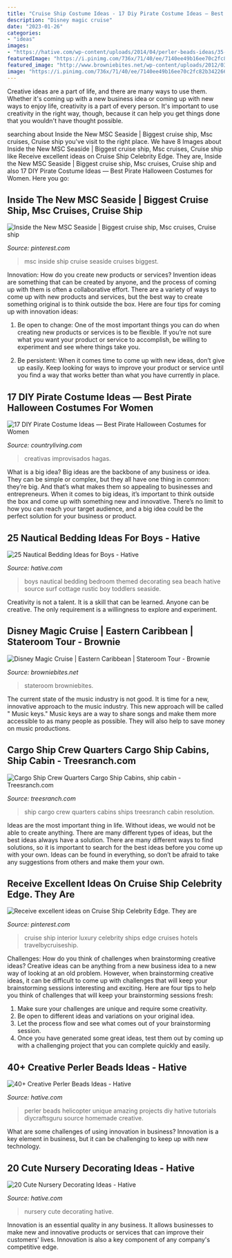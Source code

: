 ```yaml
---
title: "Cruise Ship Costume Ideas - 17 Diy Pirate Costume Ideas — Best Pirate Halloween Costumes For Women"
description: "Disney magic cruise"
date: "2023-01-26"
categories:
- "ideas"
images:
- "https://hative.com/wp-content/uploads/2014/04/perler-beads-ideas/35-homemade-helicopter.jpg"
featuredImage: "https://i.pinimg.com/736x/71/40/ee/7140ee49b16ee70c2fc82b3422660776.jpg"
featured_image: "http://www.browniebites.net/wp-content/uploads/2012/03/disney-magic-stateroom-photos-3.jpg"
image: "https://i.pinimg.com/736x/71/40/ee/7140ee49b16ee70c2fc82b3422660776.jpg"
---
```



Creative ideas are a part of life, and there are many ways to use them. Whether it's coming up with a new business idea or coming up with new ways to enjoy life, creativity is a part of every person. It's important to use creativity in the right way, though, because it can help you get things done that you wouldn't have thought possible.

	

		
searching about Inside the New MSC Seaside | Biggest cruise ship, Msc cruises, Cruise ship you've visit to the right place. We have 8 Images about Inside the New MSC Seaside | Biggest cruise ship, Msc cruises, Cruise ship like Receive excellent ideas on Cruise Ship Celebrity Edge. They are, Inside the New MSC Seaside | Biggest cruise ship, Msc cruises, Cruise ship and also 17 DIY Pirate Costume Ideas — Best Pirate Halloween Costumes for Women. Here you go:
		
    
## Inside The New MSC Seaside | Biggest Cruise Ship, Msc Cruises, Cruise Ship

<img loading=lazy src="https://i.pinimg.com/736x/71/40/ee/7140ee49b16ee70c2fc82b3422660776.jpg" onerror="this.onerror=null;this.src='https://tse3.mm.bing.net/th?id=OIP.RBQXI36glzMzXklI3m9BPAHaE8&amp;pid=15.1';" alt="Inside the New MSC Seaside | Biggest cruise ship, Msc cruises, Cruise ship">

_Source: pinterest.com_

>msc inside ship cruise seaside cruises biggest. 

	

Innovation: How do you create new products or services?
Invention ideas are something that can be created by anyone, and the process of coming up with them is often a collaborative effort. There are a variety of ways to come up with new products and services, but the best way to create something original is to think outside the box. Here are four tips for coming up with innovation ideas:
1. Be open to change: One of the most important things you can do when creating new products or services is to be flexible. If you’re not sure what you want your product or service to accomplish, be willing to experiment and see where things take you.

2. Be persistent: When it comes time to come up with new ideas, don’t give up easily. Keep looking for ways to improve your product or service until you find a way that works better than what you have currently in place.

    
## 17 DIY Pirate Costume Ideas — Best Pirate Halloween Costumes For Women

<img loading=lazy src="https://hips.hearstapps.com/hmg-prod.s3.amazonaws.com/images/striped-shirt-pirate-costume-1565289648.jpg?crop=1xw:0.9993337774816788xh;center,top&amp;resize=480:*" onerror="this.onerror=null;this.src='https://tse3.mm.bing.net/th?id=OIP.imhWpdGINjcPJTAOUbEOJwHaLH&amp;pid=15.1';" alt="17 DIY Pirate Costume Ideas — Best Pirate Halloween Costumes for Women">

_Source: countryliving.com_

>creativas improvisados hagas. 

	

What is a big idea?
Big ideas are the backbone of any business or idea. They can be simple or complex, but they all have one thing in common: they’re big. And that’s what makes them so appealing to businesses and entrepreneurs. When it comes to big ideas, it’s important to think outside the box and come up with something new and innovative. There’s no limit to how you can reach your target audience, and a big idea could be the perfect solution for your business or product.

    
## 25 Nautical Bedding Ideas For Boys - Hative

<img loading=lazy src="https://hative.com/wp-content/uploads/2014/10/nautical-bedding-ideas/11-nautical-bedding-ideas-for-boys.jpg" onerror="this.onerror=null;this.src='https://tse2.mm.bing.net/th?id=OIP.ayFmTou8Oi48Mi3qIfw1sQHaJ3&amp;pid=15.1';" alt="25 Nautical Bedding Ideas for Boys - Hative">

_Source: hative.com_

>boys nautical bedding bedroom themed decorating sea beach hative source surf cottage rustic boy toddlers seaside. 

	

Creativity is not a talent. It is a skill that can be learned. Anyone can be creative. The only requirement is a willingness to explore and experiment.

    
## Disney Magic Cruise | Eastern Caribbean | Stateroom Tour - Brownie

<img loading=lazy src="http://www.browniebites.net/wp-content/uploads/2012/03/disney-magic-stateroom-photos-3.jpg" onerror="this.onerror=null;this.src='https://tse4.mm.bing.net/th?id=OIP.xKDNA2QOqILtV66bqPLTaQHaE7&amp;pid=15.1';" alt="Disney Magic Cruise | Eastern Caribbean | Stateroom Tour - Brownie">

_Source: browniebites.net_

>stateroom browniebites. 

	

The current state of the music industry is not good. It is time for a new, innovative approach to the music industry. This new approach will be called " Music keys." Music keys are a way to share songs and make them more accessible to as many people as possible. They will also help to save money on music productions.

    
## Cargo Ship Crew Quarters Cargo Ship Cabins, Ship Cabin - Treesranch.com

<img loading=lazy src="http://www.treesranch.com/dimension/800x480/upload/2016/11/29/cargo-ship-crew-quarters-cargo-ship-cabins-lrg-6434731f12361904.jpg" onerror="this.onerror=null;this.src='https://tse1.mm.bing.net/th?id=OIP.RjzPNElVlsIP_TBb3U_s9wHaEc&amp;pid=15.1';" alt="Cargo Ship Crew Quarters Cargo Ship Cabins, ship cabin - Treesranch.com">

_Source: treesranch.com_

>ship cargo crew quarters cabins ships treesranch cabin resolution. 

	

Ideas are the most important thing in life. Without ideas, we would not be able to create anything. There are many different types of ideas, but the best ideas always have a solution. There are many different ways to find solutions, so it is important to search for the best ideas before you come up with your own. Ideas can be found in everything, so don’t be afraid to take any suggestions from others and make them your own.

    
## Receive Excellent Ideas On Cruise Ship Celebrity Edge. They Are

<img loading=lazy src="https://i.pinimg.com/736x/d9/9a/b9/d99ab9c12c3b6953b55678dd315c20ef.jpg" onerror="this.onerror=null;this.src='https://tse2.mm.bing.net/th?id=OIP.BPeCeeCK3NiMFAm8pnMq1gHaKX&amp;pid=15.1';" alt="Receive excellent ideas on Cruise Ship Celebrity Edge. They are">

_Source: pinterest.com_

>cruise ship interior luxury celebrity ships edge cruises hotels travelbycruiseship. 

	

Challenges: How do you think of challenges when brainstorming creative ideas?
Creative ideas can be anything from a new business idea to a new way of looking at an old problem. However, when brainstorming creative ideas, it can be difficult to come up with challenges that will keep your brainstorming sessions interesting and exciting. Here are four tips to help you think of challenges that will keep your brainstorming sessions fresh: 
1) Make sure your challenges are unique and require some creativity.
2) Be open to different ideas and variations on your original idea.
3) Let the process flow and see what comes out of your brainstorming session.
4) Once you have generated some great ideas, test them out by coming up with a challenging project that you can complete quickly and easily.

    
## 40+ Creative Perler Beads Ideas - Hative

<img loading=lazy src="https://hative.com/wp-content/uploads/2014/04/perler-beads-ideas/35-homemade-helicopter.jpg" onerror="this.onerror=null;this.src='https://tse3.mm.bing.net/th?id=OIP.5iX56gRnguWhwgs0anGFAQHaEp&amp;pid=15.1';" alt="40+ Creative Perler Beads Ideas - Hative">

_Source: hative.com_

>perler beads helicopter unique amazing projects diy hative tutorials diycraftsguru source homemade creative. 

	

What are some challenges of using innovation in business?
Innovation is a key element in business, but it can be challenging to keep up with new technology.

    
## 20 Cute Nursery Decorating Ideas - Hative

<img loading=lazy src="https://hative.com/wp-content/uploads/2014/07/nursery-decorating-ideas/13-beautiful-nursery-ideas.jpg" onerror="this.onerror=null;this.src='https://tse1.mm.bing.net/th?id=OIP.vy3d9dO2rbBhhILk4gipdQHaJ4&amp;pid=15.1';" alt="20 Cute Nursery Decorating Ideas - Hative">

_Source: hative.com_

>nursery cute decorating hative. 

	

Innovation is an essential quality in any business. It allows businesses to make new and innovative products or services that can improve their customers' lives. Innovation is also a key component of any company's competitive edge.


